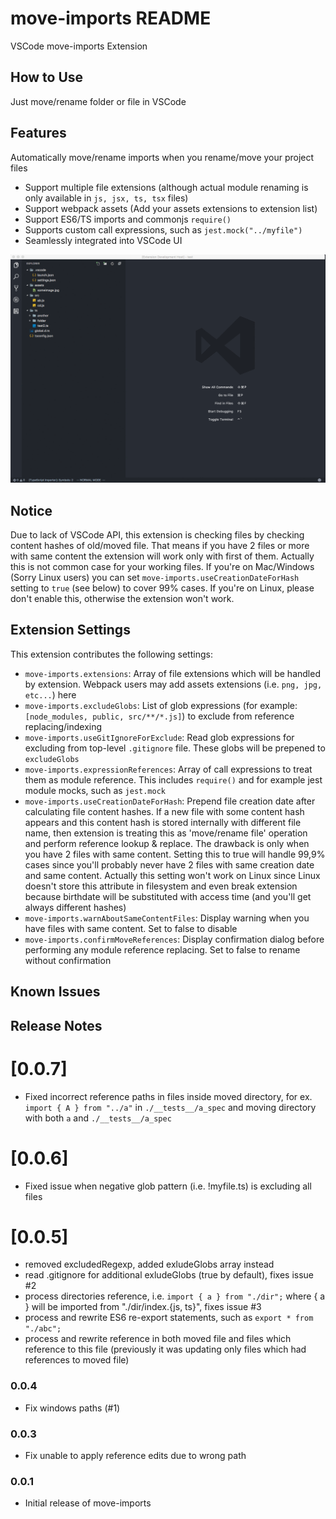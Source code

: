 # move-imports README

VSCode move-imports Extension

## How to Use

Just move/rename folder or file in VSCode

## Features

Automatically move/rename imports when you rename/move your project files

* Support multiple file extensions (although actual module renaming is only available in ```js, jsx, ts, tsx``` files)
* Support webpack assets (Add your assets extensions to extension list)
* Support ES6/TS imports and commonjs ```require()```
* Supports custom call expressions, such as ```jest.mock("../myfile")```
* Seamlessly integrated into VSCode UI


![features](/features.gif)

## Notice

Due to lack of VSCode API, this extension is checking files by checking content hashes of old/moved file. That means if you have 2 files or more with same content the extension will work only with first of them. Actually this is not common case for your working files. If you're on Mac/Windows (Sorry Linux users) you can set ```move-imports.useCreationDateForHash``` setting to ```true``` (see below) to cover 99% cases. If you're on Linux, please don't enable this, otherwise the extension won't work.

## Extension Settings

This extension contributes the following settings:

* `move-imports.extensions`: Array of file extensions which will be handled by extension. Webpack users may add assets extensions (i.e. ```png, jpg, etc...```) here
* `move-imports.excludeGlobs`: List of glob expressions (for example: ```[node_modules, public, src/**/*.js]```) to exclude from reference replacing/indexing
* `move-imports.useGitIgnoreForExclude`: Read glob expressions for excluding from top-level ```.gitignore``` file. These globs will be prepened to ```excludeGlobs```
* `move-imports.expressionReferences`: Array of call expressions to treat them as module reference. This includes ```require()``` and for example jest module mocks, such as ```jest.mock```
* `move-imports.useCreationDateForHash`: Prepend file creation date after calculating file content hashes. If a new file with some content hash appears and this content hash is stored internally with different file name, then extension is treating this as 'move/rename file' operation and perform reference lookup & replace. The drawback is only when you have 2 files with same content. Setting this to true will handle 99,9% cases since you'll probably never have 2 files with same creation date and same content. Actually this setting won't work on Linux since Linux doesn't store this attribute in filesystem and even break extension because birthdate will be substituted with access time (and you'll get always different hashes)
* `move-imports.warnAboutSameContentFiles`: Display warning when you have files with same content. Set to false to disable
* `move-imports.confirmMoveReferences`: Display confirmation dialog before performing any module reference replacing. Set to false to rename without confirmation

## Known Issues


## Release Notes

# [0.0.7]
* Fixed incorrect reference paths in files inside moved directory, for ex. ```import { A } from "../a"``` in ```./__tests__/a_spec``` and moving directory with both ```a``` and ```./__tests__/a_spec```

# [0.0.6]

* Fixed issue when negative glob pattern (i.e. !myfile.ts) is excluding all files

# [0.0.5]

* removed excludedRegexp, added exludeGlobs array instead
* read .gitignore for additional exludeGlobs (true by default), fixes issue #2
* process directories reference, i.e. ```import { a } from "./dir";``` where { a } will be imported from "./dir/index.{js, ts}", fixes issue #3
* process and rewrite ES6 re-export statements, such as ```export * from "./abc";```
* process and rewrite reference in both moved file and files which reference to this file (previously it was updating only files which had references to moved file)

### 0.0.4

* Fix windows paths (#1)

### 0.0.3

* Fix unable to apply reference edits due to wrong path

### 0.0.1

* Initial release of move-imports